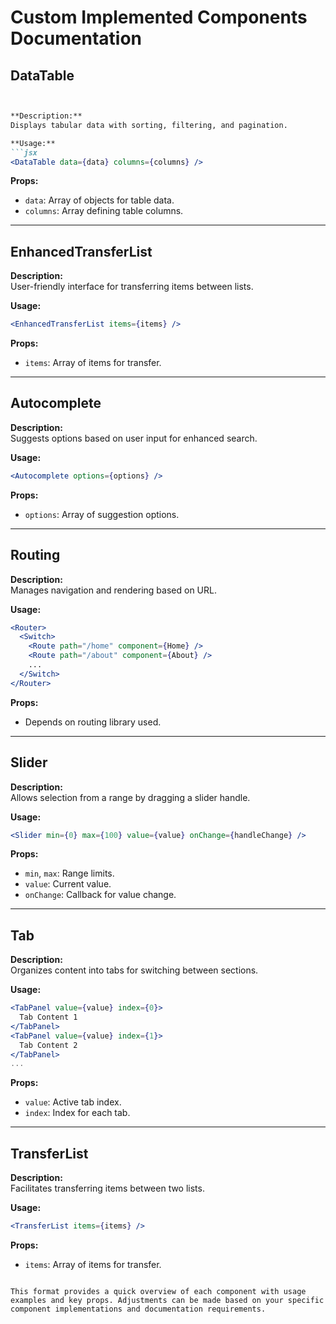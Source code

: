# Custom Implemented Components Documentation

## DataTable
```markdown


**Description:**  
Displays tabular data with sorting, filtering, and pagination.

**Usage:**  
```jsx
<DataTable data={data} columns={columns} />
```

**Props:**  
- `data`: Array of objects for table data.
- `columns`: Array defining table columns.

---

## EnhancedTransferList

**Description:**  
User-friendly interface for transferring items between lists.

**Usage:**  
```jsx
<EnhancedTransferList items={items} />
```

**Props:**  
- `items`: Array of items for transfer.

---

## Autocomplete

**Description:**  
Suggests options based on user input for enhanced search.

**Usage:**  
```jsx
<Autocomplete options={options} />
```

**Props:**  
- `options`: Array of suggestion options.

---

## Routing

**Description:**  
Manages navigation and rendering based on URL.

**Usage:**  
```jsx
<Router>
  <Switch>
    <Route path="/home" component={Home} />
    <Route path="/about" component={About} />
    ...
  </Switch>
</Router>
```

**Props:**  
- Depends on routing library used.

---

## Slider

**Description:**  
Allows selection from a range by dragging a slider handle.

**Usage:**  
```jsx
<Slider min={0} max={100} value={value} onChange={handleChange} />
```

**Props:**  
- `min`, `max`: Range limits.
- `value`: Current value.
- `onChange`: Callback for value change.

---

## Tab

**Description:**  
Organizes content into tabs for switching between sections.

**Usage:**  
```jsx
<TabPanel value={value} index={0}>
  Tab Content 1
</TabPanel>
<TabPanel value={value} index={1}>
  Tab Content 2
</TabPanel>
...
```

**Props:**  
- `value`: Active tab index.
- `index`: Index for each tab.

---

## TransferList

**Description:**  
Facilitates transferring items between two lists.

**Usage:**  
```jsx
<TransferList items={items} />
```

**Props:**  
- `items`: Array of items for transfer.
```

This format provides a quick overview of each component with usage examples and key props. Adjustments can be made based on your specific component implementations and documentation requirements.
